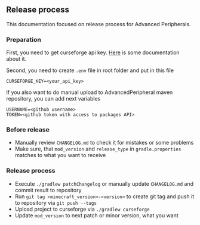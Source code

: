 ## Release process

This documentation focused on release process for Advanced Peripherals. 

### Preparation

First, you need to get curseforge api key. [Here](https://support.curseforge.com/en/support/solutions/articles/9000197321-curseforge-api) is some documentation about it.

Second, you need to create `.env` file in root folder and put in this file

```
CURSEFORGE_KEY=<your_api_key>
```

If you also want to do manual upload to AdvancedPeripheral maven repository, you can add next variables

```
USERNAME=<github username>
TOKEN=<github token with access to packages API>
```

### Before release

- Manually review `CHANGELOG.md` to check it for mistakes or some problems
- Make sure, that `mod_version` and `release_type` in `gradle.properties` matches to what you want to receive 

### Release process

- Execute `./gradlew patchChangelog` or manually update `CHANGELOG.md` and commit result to repository
- Run `git tag <minecraft_version>-<version>` to create git tag and push it to repository via `git push --tags`
- Upload project to curseforge via `./gradlew curseforge`
- Update `mod_version` to next patch or minor version, what you want
